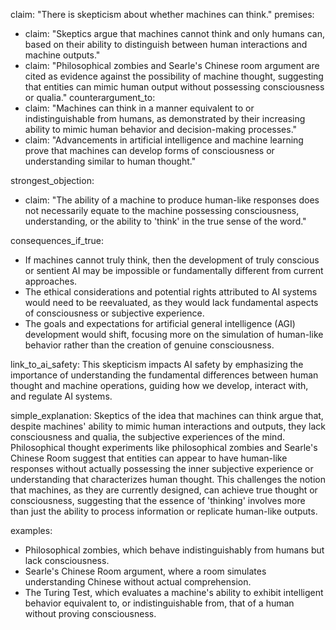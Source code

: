 claim: "There is skepticism about whether machines can think."
premises:
  - claim: "Skeptics argue that machines cannot think and only humans can, based on their ability to distinguish between human interactions and machine outputs."
  - claim: "Philosophical zombies and Searle's Chinese room argument are cited as evidence against the possibility of machine thought, suggesting that entities can mimic human output without possessing consciousness or qualia."
counterargument_to:
  - claim: "Machines can think in a manner equivalent to or indistinguishable from humans, as demonstrated by their increasing ability to mimic human behavior and decision-making processes."
  - claim: "Advancements in artificial intelligence and machine learning prove that machines can develop forms of consciousness or understanding similar to human thought."

strongest_objection:
  - claim: "The ability of a machine to produce human-like responses does not necessarily equate to the machine possessing consciousness, understanding, or the ability to 'think' in the true sense of the word."

consequences_if_true:
  - If machines cannot truly think, then the development of truly conscious or sentient AI may be impossible or fundamentally different from current approaches.
  - The ethical considerations and potential rights attributed to AI systems would need to be reevaluated, as they would lack fundamental aspects of consciousness or subjective experience.
  - The goals and expectations for artificial general intelligence (AGI) development would shift, focusing more on the simulation of human-like behavior rather than the creation of genuine consciousness.

link_to_ai_safety: This skepticism impacts AI safety by emphasizing the importance of understanding the fundamental differences between human thought and machine operations, guiding how we develop, interact with, and regulate AI systems.

simple_explanation: Skeptics of the idea that machines can think argue that, despite machines' ability to mimic human interactions and outputs, they lack consciousness and qualia, the subjective experiences of the mind. Philosophical thought experiments like philosophical zombies and Searle's Chinese Room suggest that entities can appear to have human-like responses without actually possessing the inner subjective experience or understanding that characterizes human thought. This challenges the notion that machines, as they are currently designed, can achieve true thought or consciousness, suggesting that the essence of 'thinking' involves more than just the ability to process information or replicate human-like outputs.

examples:
  - Philosophical zombies, which behave indistinguishably from humans but lack consciousness.
  - Searle's Chinese Room argument, where a room simulates understanding Chinese without actual comprehension.
  - The Turing Test, which evaluates a machine's ability to exhibit intelligent behavior equivalent to, or indistinguishable from, that of a human without proving consciousness.